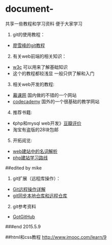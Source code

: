 # document-
共享一些教程和学习资料 便于大家学习

1. git的使用教程：
 * [廖雪峰的git教程](http://www.liaoxuefeng.com/wiki/0013739516305929606dd18361248578c67b8067c8c017b000)
2. 有关web前端的相关知识：
 * [w3c](http://www.w3school.com.cn/) 可以用来了解基础知识
 * 这个的教程都较浅显 一般只供了解和入门
3. 相关web开发的教程: 
 * [幕课网](http://www.imooc.com/) 国内做的不错的一个网站
 * [codecademy](http://www.codecademy.com/) 国外的一个很基础的教学网站
4. 推荐书籍:
 * 《php和mysql web开发》[豆瓣评价](http://book.douban.com/subject/3549421/)
 * 淘宝有盗版的28块包邮
5. 开拓阅览:
 * [web建站中的名词解析](http://www.zhihu.com/question/22689579)
 * [php建站学习路线](http://www.zhihu.com/question/22646257)

##edited by mike 
1. git扩展（远程库操作）：
 * [Git远程操作详解](http://www.ruanyifeng.com/blog/2014/06/git_remote.html)
 * [git同步本地仓库和远程仓库](http://www.myext.cn/other/a_27253.html)
2. git参考资料
 * [GotGitHub](http://www.worldhello.net/gotgithub/) 

###end 2015.5.9

##html和css教程
http://www.imooc.com/learn/9

